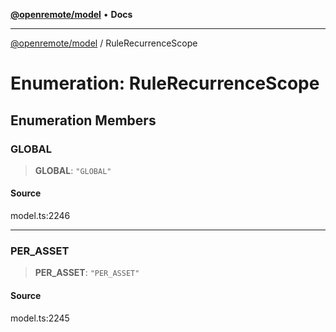 [**@openremote/model**](../README.md) • **Docs**

***

[@openremote/model](../globals.md) / RuleRecurrenceScope

# Enumeration: RuleRecurrenceScope

## Enumeration Members

### GLOBAL

> **GLOBAL**: `"GLOBAL"`

#### Source

model.ts:2246

***

### PER\_ASSET

> **PER\_ASSET**: `"PER_ASSET"`

#### Source

model.ts:2245
